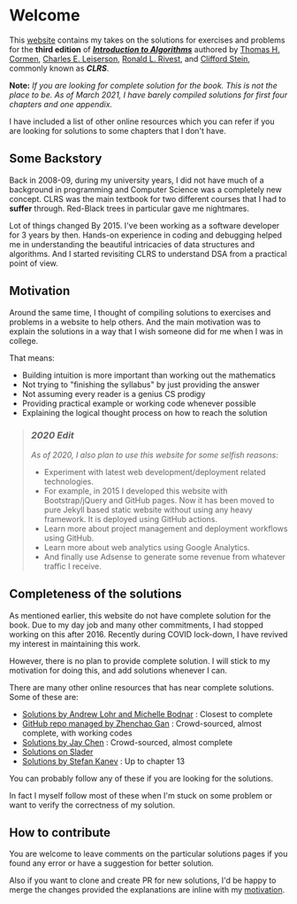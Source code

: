 # Welcome

This [website](https://atekihcan.github.io/CLRS/) contains my takes on the solutions for exercises and problems for the **third edition** of ***[Introduction to Algorithms](https://amzn.to/2NhErxH)*** authored by [Thomas H. Cormen](https://www.cs.dartmouth.edu/~thc/), [Charles E. Leiserson](https://people.csail.mit.edu/cel/), [Ronald L. Rivest](http://people.csail.mit.edu/rivest/), and [Clifford Stein](http://www.columbia.edu/~cs2035/), commonly known as ***CLRS***.

**Note:** *If you are looking for complete solution for the book. This is not the place to be. As of March 2021, I have barely compiled solutions for first four chapters and one appendix.*

I have included a list of other online resources which you can refer if you are looking for solutions to some chapters that I don't have.

## Some Backstory

Back in 2008-09, during my university years, I did not have much of a background in programming and Computer Science was a completely new concept. CLRS was the main textbook for two different courses that I had to **suffer** through. Red-Black trees in particular gave me nightmares.

Lot of things changed By 2015. I've been working as a software developer for 3 years by then. Hands-on experience in coding and debugging helped me in understanding the beautiful intricacies of data structures and algorithms. And I  started revisiting CLRS to understand DSA from a practical point of view.

## Motivation

Around the same time, I thought of compiling solutions to exercises and problems in a website to help others. And the main motivation was to explain the solutions in a way that I wish someone did for me when I was in college.

That means:

* Building intuition is more important than working out the mathematics
* Not trying to "finishing the syllabus" by just providing the answer
* Not assuming every reader is a genius CS prodigy
* Providing practical example or working code whenever possible
* Explaining the logical thought process on how to reach the solution

> ### ***2020 Edit***
>
> *As of 2020, I also plan to use this website for some selfish reasons:*
>
> * Experiment with latest web development/deployment related technologies.
> * For example, in 2015 I developed this website with Bootstrap/jQuery and GitHub pages. Now it has been moved to pure Jekyll based static website without using any heavy framework. It is deployed using GitHub actions.
> * Learn more about project management and deployment workflows using GitHub.
> * Learn more about web analytics using Google Analytics.
> * And finally use Adsense to generate some revenue from whatever traffic I receive.

## Completeness of the solutions

As mentioned earlier, this website do not have complete solution for the book. Due to my day job and many other  commitments, I had stopped working on this after 2016. Recently during COVID lock-down, I have revived my interest in maintaining this work.

However, there is no plan to provide complete solution. I will stick to my motivation for doing this, and add solutions whenever I can.

There are many other online resources that has near complete solutions. Some of these are:

* [Solutions by Andrew Lohr and Michelle Bodnar](https://sites.math.rutgers.edu/~ajl213/CLRS/CLRS.html) : Closest to complete
* [GitHub repo managed by Zhenchao Gan](https://github.com/gzc/CLRS) : Crowd-sourced, almost complete, with working codes
* [Solutions by Jay Chen](https://walkccc.me/CLRS/) : Crowd-sourced, almost complete
* [Solutions on Slader](https://www.slader.com/textbook/9780262033848-introduction-to-algorithms-3rd-edition/)
* [Solutions by Stefan Kanev](https://ita.skanev.com/) : Up to chapter 13

You can probably follow any of these if you are looking for the solutions.

In fact I myself follow most of these when I'm stuck on some problem or want to verify the correctness of my solution.

## How to contribute

You are welcome to leave comments on the particular solutions pages if you found any error or have a suggestion for better solution.

Also if you want to clone and create PR for new solutions, I'd be happy to merge the changes provided the explanations are inline with my [motivation](#motivation).
